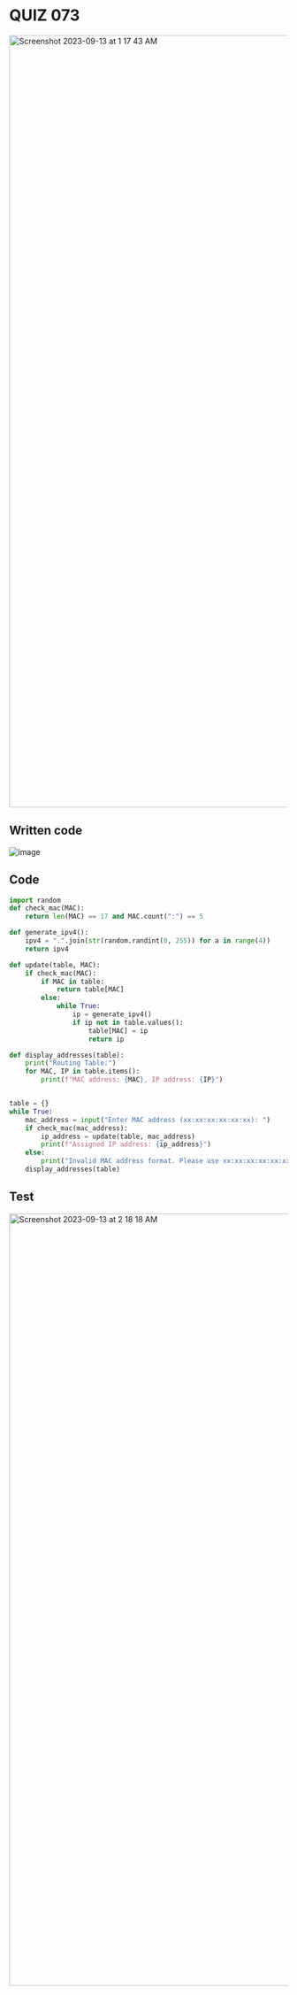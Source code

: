 # QUIZ 073

<img width="1396" alt="Screenshot 2023-09-13 at 1 17 43 AM" src="https://github.com/Madaniarias/Year-2/assets/111761417/7bb54511-58f5-4e31-9527-a8ad7f491990">

## Written code

![image](https://github.com/Madaniarias/Year-2/assets/111761417/ceae6fdc-6db5-4241-b57e-487b2b244ee9)

## Code

```.py
import random
def check_mac(MAC):
    return len(MAC) == 17 and MAC.count(":") == 5

def generate_ipv4():
    ipv4 = ".".join(str(random.randint(0, 255)) for a in range(4))
    return ipv4

def update(table, MAC):
    if check_mac(MAC):
        if MAC in table:
            return table[MAC]
        else:
            while True:
                ip = generate_ipv4()
                if ip not in table.values():
                    table[MAC] = ip
                    return ip

def display_addresses(table):
    print("Routing Table:")
    for MAC, IP in table.items():
        print(f"MAC address: {MAC}, IP address: {IP}")


table = {}
while True:
    mac_address = input("Enter MAC address (xx:xx:xx:xx:xx:xx): ")
    if check_mac(mac_address):
        ip_address = update(table, mac_address)
        print(f"Assigned IP address: {ip_address}")
    else:
        print("Invalid MAC address format. Please use xx:xx:xx:xx:xx:xx format.")
    display_addresses(table)

```

## Test

<img width="1396" alt="Screenshot 2023-09-13 at 2 18 18 AM" src="https://github.com/Madaniarias/Year-2/assets/111761417/837191d6-110b-429b-a473-05ffbfb2f0d8">
